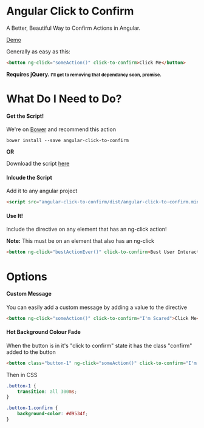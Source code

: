 # Angular Click to Confirm

A Better, Beautiful Way to Confirm Actions in Angular.

[Demo](http://spittal.github.io/angular-click-to-confirm/app/index.html)

Generally as easy as this:

```html
<button ng-click="someAction()" click-to-confirm>Click Me</button>
```

**Requires jQuery. <small>I'll get to removing that dependancy soon, promise.</small>**

# What Do I Need to Do?

#### Get the Script!

We're on [Bower](http://bower.io/) and recommend this action

```
bower install --save angular-click-to-confirm
```

**OR**

Download the script [here]()

#### Inlcude the Script

Add it to any angular project

```html
<script src="angular-click-to-confirm/dist/angular-click-to-confirm.min.js"></script>
```

#### Use It!

Include the directive on any element that has an ng-click action!

**Note:** This must be on an element that also has an ng-click

```html
<button ng-click="bestActionEver()" click-to-confirm>Best User Interaction... Ever</button>
```

# Options

#### Custom Message

You can easily add a custom message by adding a value to the directive

```html
<button ng-click="someAction()" click-to-confirm="I'm Scared">Click Me</button>
```

#### Hot Background Colour Fade

When the button is in it's "click to confirm" state it has the class "confirm" added to the button

```html
<button class="button-1" ng-click="someAction()" click-to-confirm="I'm Scared">Click Me</button>
```

Then in CSS

```css
.button-1 {
	transition: all 300ms;
}

.button-1.confirm {
	background-color: #d9534f;
}
```